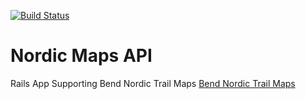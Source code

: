 [![Build Status](https://travis-ci.org/johnlucia/nordic-maps-api.svg?branch=master)](https://travis-ci.org/johnlucia/nordic-maps-api)

# Nordic Maps API

Rails App Supporting Bend Nordic Trail Maps [Bend Nordic Trail Maps](https://nordic-maps-api.herokuapp.com)